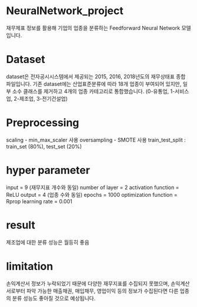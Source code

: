 # NeuralNetwork_project
재무제표 정보를 활용해 기업의 업종을 분류하는 Feedforward Neural Network 모델입니다.


# Dataset
dataset은 전자공시시스템에서 제공되는 2015, 2016, 2018년도의 재무상태표 종합 파일입니다.
기존 dataset에는 산업표준분류에 따라 18개 업종이 부여되어 있지만, 일부 소수 클래스를 제거하고 4개의 업종 카테고리로 통합했습니다. (0-유통업, 1-서비스업, 2-제조업, 3-전기건설업)


# Preprocessing
scaling - min_max_scaler 사용
oversampling - SMOTE 사용
train_test_split : train_set (80%), test_set (20%)


# hyper parameter
input = 9 (재무지표 개수와 동일)
number of layer = 2
activation function = ReLU
output = 4 (업종 수와 동일)
epochs = 1000
optimization function = Rprop
learning rate = 0.001


# result
제조업에 대한 분류 성능은 월등히 좋음


# limitation
손익계산서 정보가 누락되었기 때문에 다양한 재무지표를 수집되지 못했으며, 손익계산서로부터 파악 가능한 매출채권, 매입채무, 영업이익 등의 정보가 수집된다면 다른 업종의 분류 성능도 좋아질 것으로 예상됩니다.
